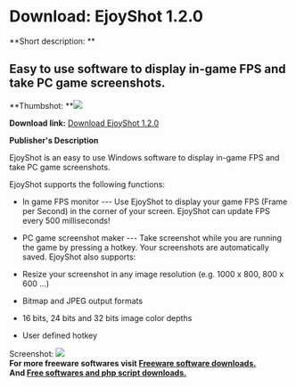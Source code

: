 # Download: EjoyShot 1.2.0

**Short description: **

## Easy to use software to display in-game FPS and take PC game screenshots.

  
**Thumbshot: **![](http://www.freewarefiles.com/screenshot/ejoyshot_shot_md.gif)   
  
**Download link:** [Download EjoyShot 1.2.0](http://freesoftwares.boysofts.com/EjoyShot_program_20397.html)  
  

**Publisher's Description**  
  

EjoyShot is an easy to use Windows software to display in-game FPS and take PC
game screenshots.

EjoyShot supports the following functions:

  * In game FPS monitor --- Use EjoyShot to display your game FPS (Frame per Second) in the corner of your screen. EjoyShot can update FPS every 500 milliseconds! 
  * PC game screenshot maker --- Take screenshot while you are running the game by pressing a hotkey. Your screenshots are automatically saved. 
EjoyShot also supports:

  * Resize your screenshot in any image resolution (e.g. 1000 x 800, 800 x 600 ...) 
  * Bitmap and JPEG output formats 
  * 16 bits, 24 bits and 32 bits image color depths 
  * User defined hotkey 

  
  
Screenshot: ![](http://www.freewarefiles.com/screenshot/ejoyshot_shot.gif)  
**For more freeware softwares visit [Freeware software downloads.](http://freesoftwares.boysofts.com/)**   
**And [Free softwares and php script downloads.](http://www.boysofts.com/)**

